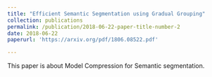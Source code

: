 ```yaml
---
title: "Efficient Semantic Segmentation using Gradual Grouping"
collection: publications
permalink: /publication/2018-06-22-paper-title-number-2
date: 2018-06-22 
paperurl: 'https://arxiv.org/pdf/1806.08522.pdf'

---
```

This paper is about Model Compression for Semantic segmentation.
